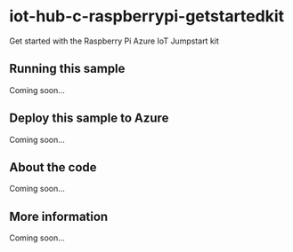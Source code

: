 # iot-hub-c-raspberrypi-getstartedkit
Get started with the Raspberry Pi Azure IoT Jumpstart kit
## Running this sample
Coming soon...
## Deploy this sample to Azure
Coming soon...
## About the code
Coming soon...
## More information
Coming soon...